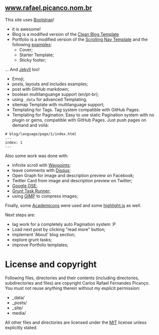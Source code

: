 ## www.rafael.picanco.nom.br

This site uses [Bootstrap](http://getbootstrap.com/)!
 - it is awesome!
 - Blog is a modified version of the [Clean Blog Template](http://startbootstrap.com/template-overviews/clean-blog/) 
 - Portfolio is a modified version of the [Scrolling Nav Template](http://startbootstrap.com/template-overviews/scrolling-nav/) and the following [examples](http://getbootstrap.com/getting-started/#examples):
     - Cover;
     - Starter Template;
     - Sticky footer;

... And [Jekyll](http://jekyllrb.com/) too!
 - Emoji;
 - posts, layouts and includes examples;
 - post with GitHub markdown;
 - boolean multilanguange support (en/pt-br);
 - using `_data` for advanced Templating.
 - sitemap Template with multilanguage support;
 - Templating for Tags. Tag system compatible with GitHub Pages.
 - Templating for Pagination. Easy to use static Pagination system with no plugin or gems, compatible with GitHub Pages. Just push pages on demand and voilà:


```
# blog/language/page/1/index.html
---
index: 1
---
```

Also some work was done with:
 - Infinite scroll with [Waypoints](http://imakewebthings.com/waypoints/shortcuts/infinite-scroll/);
 - leave comments with [Disqus](https://disqus.com/);
 - Open Graph for image and description preview on Facebook;
 - Twitter Card from image and description preview on Twitter;
 - [Google OSE](https://www.google.com/webmasters/);
 - [Grunt Task Runner](http://gruntjs.com/);
 - using [GIMP](http://www.gimp.org/) to compress images;

Finally, some [Academicons](http://jpswalsh.github.io/academicons/) were used and some [highlight.js](https://highlightjs.org/) as well. 

Next steps are:
 - lag work for a completely auto Pagination system :P
 - Load next post by clicking "read more" button; 
 - implement 'About' blog section;
 - explore grunt tasks;
 - improve Portfolio templates;
    
# License and copyright

Following files, directories and their contents (including directories, subdirectories and files) are copyright Carlos Rafael Fernandes Picanço. You must not reuse anything therein without my explicit permission:

* _data/
* _posts/
* _site/
* media/

All other files and directories are licensed under the [MIT](http://www.opensource.org/licenses/mit-license.php) license unless explicitly stated.